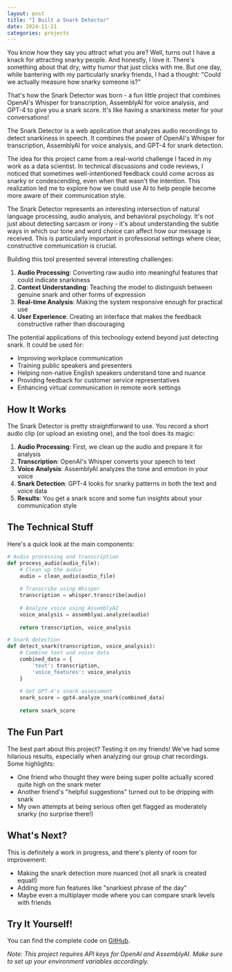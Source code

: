 ```yaml
---
layout: post
title: "I Built a Snark Detector"
date: 2024-11-21
categories: projects
---
```


You know how they say you attract what you are? Well, turns out I have a knack for attracting snarky people. And honestly, I love it. There's something about that dry, witty humor that just clicks with me. But one day, while bantering with my particularly snarky friends, I had a thought: "Could we actually measure how snarky someone is?"

That's how the Snark Detector was born - a fun little project that combines OpenAI's Whisper for transcription, AssemblyAI for voice analysis, and GPT-4 to give you a snark score. It's like having a snarkiness meter for your conversations!

The Snark Detector is a web application that analyzes audio recordings to detect snarkiness in speech. It combines the power of OpenAI's Whisper for transcription, AssemblyAI for voice analysis, and GPT-4 for snark detection.

The idea for this project came from a real-world challenge I faced in my work as a data scientist. In technical discussions and code reviews, I noticed that sometimes well-intentioned feedback could come across as snarky or condescending, even when that wasn't the intention. This realization led me to explore how we could use AI to help people become more aware of their communication style.

The Snark Detector represents an interesting intersection of natural language processing, audio analysis, and behavioral psychology. It's not just about detecting sarcasm or irony - it's about understanding the subtle ways in which our tone and word choice can affect how our message is received. This is particularly important in professional settings where clear, constructive communication is crucial.

Building this tool presented several interesting challenges:
1. **Audio Processing**: Converting raw audio into meaningful features that could indicate snarkiness
2. **Context Understanding**: Teaching the model to distinguish between genuine snark and other forms of expression
3. **Real-time Analysis**: Making the system responsive enough for practical use
4. **User Experience**: Creating an interface that makes the feedback constructive rather than discouraging

The potential applications of this technology extend beyond just detecting snark. It could be used for:
- Improving workplace communication
- Training public speakers and presenters
- Helping non-native English speakers understand tone and nuance
- Providing feedback for customer service representatives
- Enhancing virtual communication in remote work settings

## How It Works

The Snark Detector is pretty straightforward to use. You record a short audio clip (or upload an existing one), and the tool does its magic:

1. **Audio Processing**: First, we clean up the audio and prepare it for analysis
2. **Transcription**: OpenAI's Whisper converts your speech to text
3. **Voice Analysis**: AssemblyAI analyzes the tone and emotion in your voice
4. **Snark Detection**: GPT-4 looks for snarky patterns in both the text and voice data
5. **Results**: You get a snark score and some fun insights about your communication style

## The Technical Stuff

Here's a quick look at the main components:

```python
# Audio processing and transcription
def process_audio(audio_file):
    # Clean up the audio
    audio = clean_audio(audio_file)
    
    # Transcribe using Whisper
    transcription = whisper.transcribe(audio)
    
    # Analyze voice using AssemblyAI
    voice_analysis = assemblyai.analyze(audio)
    
    return transcription, voice_analysis

# Snark detection
def detect_snark(transcription, voice_analysis):
    # Combine text and voice data
    combined_data = {
        'text': transcription,
        'voice_features': voice_analysis
    }
    
    # Get GPT-4's snark assessment
    snark_score = gpt4.analyze_snark(combined_data)
    
    return snark_score
```

## The Fun Part

The best part about this project? Testing it on my friends! We've had some hilarious results, especially when analyzing our group chat recordings. Some highlights:

- One friend who thought they were being super polite actually scored quite high on the snark meter
- Another friend's "helpful suggestions" turned out to be dripping with snark
- My own attempts at being serious often get flagged as moderately snarky (no surprise there!)

## What's Next?

This is definitely a work in progress, and there's plenty of room for improvement:

- Making the snark detection more nuanced (not all snark is created equal!)
- Adding more fun features like "snarkiest phrase of the day"
- Maybe even a multiplayer mode where you can compare snark levels with friends

## Try It Yourself!

You can find the complete code on [GitHub](https://github.com/ajey091/snark-detector).

*Note: This project requires API keys for OpenAI and AssemblyAI. Make sure to set up your environment variables accordingly.* 